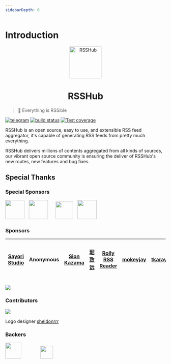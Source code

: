 ```yaml
---
sidebarDepth: 0
---
```


# Introduction

<p align="center" class="logo-img">
    <img src="/logo.png" alt="RSSHub" width="100">
</p>
<h1 align="center" class="logo-text">RSSHub</h1>

> 🍰 Everything is RSSible

[![telegram](https://img.shields.io/badge/chat-telegram-brightgreen.svg?style=flat-square)](https://t.me/rsshub)
[![build status](https://img.shields.io/travis/DIYgod/RSSHub/master.svg?style=flat-square)](https://travis-ci.org/DIYgod/RSSHub)
[![Test coverage](https://img.shields.io/codecov/c/github/DIYgod/RSSHub.svg?style=flat-square)](https://codecov.io/github/DIYgod/RSSHub?branch=master)

RSSHub is an open source, easy to use, and extensible RSS feed aggregator, it's capable of generating RSS feeds from pretty much everything.

RSSHub delivers millions of contents aggregated from all kinds of sources, our vibrant open source community is ensuring the deliver of RSSHub's new routes, new features and bug fixes.

## Special Thanks

### Special Sponsors

<a style="margin-right: 10px;" href="https://rixcloud.app/rsshub" target="_blank"><img height="60px" src="https://i.imgur.com/TrgP3S1.png"></a>
<a style="margin-right: 10px;" href="https://angelia.codeeer.com" target="_blank"><img height="60px" src="https://i.imgur.com/oQf2WJl.png"></a>
<a style="margin-right: 10px;margin-left: 10px;" href="http://authing.cn" target="_blank"><img height="55px" src="https://i.imgur.com/n4RieVC.png"></a>
<a style="margin-right: 10px;" href="https://lizhi.io/store" target="_blank"><img height="60px" src="https://i.imgur.com/1u6jJ6L.jpg"></a>

### Sponsors

| [Sayori Studio](https://t.me/SayoriStudio) | Anonymous | [Sion Kazama](https://blog.sion.moe) | [琚致远](https://www.shaoyaoju.org/) | [Rolly RSS Reader](https://www.coolapk.com/apk/239500) | [mokeyjay](https://www.mokeyjay.com/) | [tkaray](https://rayray.moe/) | [NeverBehave](https://never.pet/) | [萌开源联盟](https://www.moeunion.com) |
| :----------------------------------------: | :-------: | :----------------------------------: | :----------------------------------: | :----------------------------------------------------: | :-----------------------------------: | :---------------------------: | :-------------------------------: | :------------------------------------: |


[![](https://opencollective.com/static/images/become_sponsor.svg)](/en/support/)

### Contributors

[![](https://opencollective.com/RSSHub/contributors.svg?width=740)](https://github.com/DIYgod/RSSHub/graphs/contributors)

Logo designer [sheldonrrr](https://dribbble.com/sheldonrrr)

### Backers

<a href="https://www.cloudflare.com" target="_blank"><img height="50px" src="https://i.imgur.com/7Ph27Fq.png"></a><a href="https://www.netlify.com" target="_blank" style="margin-left: 60px;"><img height="40px" src="https://i.imgur.com/cU01915.png"></a>
